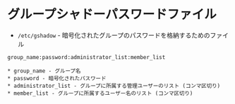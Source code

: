 # グループシャドーパスワードファイル
- `/etc/gshadow` - 暗号化されたグループのパスワードを格納するためのファイル

```
group_name:password:administrator_list:member_list

* group_name - グループ名
* password - 暗号化されたパスワード
* administrator_list - グループに所属する管理ユーザーのリスト (コンマ区切り)
* member_list - グループに所属するユーザー名のリスト (コンマ区切り)
```
